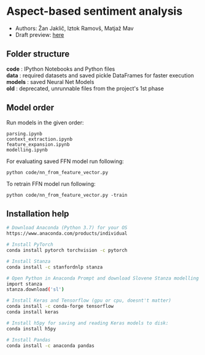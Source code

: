 # Aspect-based sentiment analysis
- Authors: Žan Jaklič, Iztok Ramovš, Matjaž Mav
- Draft preview: [here](https://www.overleaf.com/8497658145vrdhbgxccgsd)

## Folder structure
**code** : IPython Notebooks and Python files  
**data** : required datasets and saved pickle DataFrames for faster execution  
**models** : saved Neural Net Models  
**old** : deprecated, unrunnable files from the project's 1st phase  


## Model order
Run models in the given order:
```
parsing.ipynb
context_extraction.ipynb
feature_expansion.ipynb
modelling.ipynb
```

For evaluating saved FFN model run following:
```
python code/nn_from_feature_vector.py
```

To retrain FFN model run following:
```
python code/nn_from_feature_vector.py -train
```

## Installation help
```bash
# Download Anaconda (Python 3.7) for your OS
https://www.anaconda.com/products/individual

# Install PyTorch
conda install pytorch torchvision -c pytorch

# Install Stanza
conda install -c stanfordnlp stanza

# Open Python in Anaconda Prompt and download Slovene Stanza modelling
import stanza
stanza.download('sl')

# Install Keras and Tensorflow (gpu or cpu, doesnt't matter)
conda install -c conda-forge tensorflow
conda install keras

# Install h5py for saving and reading Keras models to disk:
conda install h5py 

# Install Pandas
conda install -c anaconda pandas
```